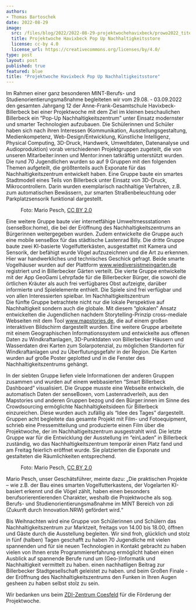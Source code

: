 ```yaml
---
authors:
- Thomas Bartoschek
date: 2022-08-29
image:
  src: /files/blog/2022/2022-08-29-projektwochehavixbeck/prowo2022_titel.jpeg
  title: Projektwoche Havixbeck Pop Up Nachhaltigkeitsstore
  license: cc-by 4.0
  license_url: https://creativecommons.org/licenses/by/4.0/
type: post
layout: post
published: true
featured: blue
title: "Projektwoche Havixbeck Pop Up Nachhaltigkeitsstore"
---
```


Im Rahmen einer ganz besonderen MINT-Berufs- und Studienorientierungsmaßnahme begleiteten wir vom 29.08. - 03.09.2022 den gesamten Jahrgang 12 der Anne-Frank-Gesamtschule Havixbeck-Billerbeck bei einer Projektwoche mit dem Ziel im kleinen beschaulichen Billerbeck ein “Pop-Up Nachhaltigkeitszentrum” unter Einsatz modernster und smarter Technologien aufzubauen. 
Die Schülerinnen und Schüler haben sich nach ihren Interessen (Kommunikation, Ausstellungsgestaltung, Medienkompetenz, Web-Design/Entwicklung, Künstliche Intelligenz, Physical Computing, 3D-Druck, Handwerk, Umweltdaten, Datenanalyse und Audioproduktion)  vorab verschiedenen Projektgruppen zugeteilt, die von unseren Mitarbeiter:innen und Mentor:innen tatkräftig unterstützt wurden. Die rund 70 Jugendlichen wurden so auf 9 Gruppen mit den folgenden Themen aufgeteilt, die größtenteils auch Exponate für das Nachhaltigkeitszentrum entwickelt haben.
Eine Gruppe baute ein smartes Stadtmodell eines Teils von Billerbeck unter Einsatz von 3D-Druck, Mikrocontrollern. Darin wurden exemplarisch nachhaltige Verfahren, z.B. zum automatischen Bewässern, zur smarten Straßenbeleuchtung oder Parkplatzsensorik funktional dargestellt.
<figure class="blog">
    <img src="/files/blog/2022/2022-08-29-projektwochehavixbeck/prowo2022_01.jpeg" alt="">
    <figcaption>Foto: Mario Pesch, <a href="https://creativecommons.org/licenses/by/2.0/">CC BY 2.0</a></figcaption>
</figure>

Eine weitere Gruppe baute vier internetfähige Umweltmessstationen (senseBox:home), die bei der Eröffnung des Nachhaltigkeitszentrums an Bürgerinnen weitergegeben wurden. Zudem entwickelte die Gruppe auch eine mobile senseBox für das städtische Lastenrad Billy. 
Die dritte Gruppe baute zwei KI-basierte Vogelfutterkästen, ausgestattet mit Kamera und Sensorik, der befähigt wurde Vögel aufzuzeichnen und die Art zu erkennen. Hier war handwerkliches und technisches Geschick gefragt. Beide smarte Vogelhäuser wurden auf der Plattform www.wiediversistmeingarten.de registriert und in Billerbecker Gärten verteilt.
Die vierte Gruppe entwickelte mit der App GeoGami Lehrpfade für die Billerbecker Bürger, die sowohl die örtlichen Kräuter als auch frei verfügbares Obst aufzeigte, darüber informierte und Spielelemente enthielt. Die Spiele sind frei verfügbar und von allen Interessierten spielbar. Im Nachhaltigkeitszentrum  
Die fünfte Gruppe betrachtete nicht nur die lokale Perspektive auf Nachhaltigkeit sondern auch die globale. Mit diesem “glokalen” Ansatz entwickelten die Jugendlichen nachdem Storytelling-Prinzip cross-mediale Webseiten mit dem Tool www.mapstories.de, die auf einem großen interaktiven Bildschirm dargestellt wurden.
Eine weitere Gruppe arbeitete mit einem Geographischen Informationssystem und entwickelte aus offenen Daten zu Windkraftanlagen, 3D-Punktdaten von Billerbecker Häusern und Wasserdaten drei Karten zum Solarpotenzial, zu möglichen Standorten für Windkraftanlagen und zu Überflutungsgefahr in der Region. Die Karten wurden auf große Poster geplotted und in die Fenster des Nachhaltigkeitszentrums gehängt. 

In der siebten Gruppe liefen viele Informationen der anderen Gruppen zusammen und wurden auf einem webbasierten “Smart Billerbeck Dashboard” visualisiert. Die Gruppe musste eine Webseite entwickeln, die automatisch Daten der senseBoxen, vom Lastenradverleih, aus den Mapstories und anderen Gruppen bezog und den Bürger:innen im Sinne des Crowdsourcing ermöglichte Nachhaltigkeitsideen für Billerbeck einzureichen. Diese wurden auch zufällig als “Idee des Tages” dargestellt.
Gruppen acht begleitete das gesamte Projekt mit Film- und Fotoequipment, schrieb eine Pressemitteilung und produzierte einen Film über die Projektwoche, der im Nachhaltigeitszentrum ausgestrahlt wird.
Die letzte Gruppe war für die Entwicklung der Ausstellung im “einLaden” in Billerbeck zuständig, wo das Nachhaltigkeitszentrum temporär einen Platz fand und am Freitag feierlich eröffnet wurde. Sie platzierten die Exponate und gestalteten die Räumlichkeiten entsprechend.

<figure class="blog">
    <img src="/files/blog/2022/2022-08-29-projektwochehavixbeck/prowo2022_04.jpeg" alt="">
    <figcaption>Foto: Mario Pesch, <a href="https://creativecommons.org/licenses/by/2.0/">CC BY 2.0</a></figcaption>
</figure>

Mario Pesch, unser Geschätsführer, meinte dazu: „Die praktischen Projekte – wie z.B. der Bau eines smarten Vogelfutterkastens, der Vogelarten KI-basiert erkennt und die Vögel zählt, haben einen besonders berufsorierentierenden Charakter, weshalb die Projektwoche als sog. Berufs- und Studienorientierungsmaßnahme im MINT Bereich von zdi (Zukunft durch Innovation.NRW) gefördert wird.“

Bis Weihnachten wird eine Gruppe von Schülerinnen und Schülern das Nachhaltigkeitszentrum zur Marktzeit, freitags von 14.00 bis 18.00, öffnen und Gäste durch die Ausstellung begleiten. 
Wir sind froh, glücklich und stolz in fünf (halben) Tagen geschafft zu haben 70 Jugendliche 
mit vielen spannenden und für sie neuen Technologien in Kontakt gebracht zu haben
vielen von Ihnen erste Programmiererfahrung ermöglicht haben
einen Ausblick auf spannende Berufe rund um (Geo-)Informatik und Nachhaltigkeit vermittelt zu haben. 
einen nachhatligen Beitrag zur Billerbecker Stadtgesellschaft geleistet zu haben.
und beim Großen Finale - der Eröffnung des Nachhaltigkeitszentrums den Funken in Ihren Augen gesheen zu haben selbst stolz zu sein. 

Wir bedanken uns beim [ZDI-Zentrum Coesfeld](https://bildungsnetzwerk.kreis-coesfeld.de/zdi-netzwerk.html) für die Förderung der Projektwoche.

<figure class="blog">
    <img src="/files/blog/2022/2022-08-29-projektwochehavixbeck/Logo_zdi_Coesfeld.jpg" alt="">
</figure>